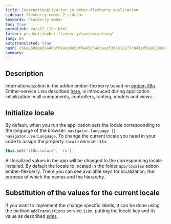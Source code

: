 ```yaml
---
title: Internationalization in ember-flexberry application
sidebar: flexberry-ember-2_sidebar
keywords: Flexberry Ember
toc: true
permalink: en/ef2_i18n.html
folder: products/ember-flexberry/customization/
lang: en
autotranslated: true
hash: c66e268dee85a46bf01aea8e5bf0a45834e3acef30461c277cb41afb1e853a94
summary:
---
```


## Description

Internationalization in the addon ember-flexberry based on [ember-i18n](https://github.com/jamesarosen/ember-i18n).
Ember-service `i18n` described [here](https://github.com/jamesarosen/ember-i18n/wiki/Doc:-i18n-Service), is introduced during application initialization in all components, controllers, ranting, models and views.

## Initialize locale
By default, when you run the application sets the locale corresponding to the language of the browser: `navigator.language || navigator.userLanguage`. To change the current locale you need in your code to assign the property `locale` service `i18n`:

```javascript
this.set('i18n.locale', 'ru');
```

All localized values in the app will be changed to the corresponding locale installed.
By default the locale to located in the folder `app/locales` addon ember-flexberry. There you can see available keys for localization, the purpose of which the names and the hierarchy.

## Substitution of the values for the current locale

If you want to implement the change specific labels, it can be done using the method `addTranslations` service `i18n`, putting the locale key and its value as described [sdes](https://github.com/jamesarosen/ember-i18n/wiki/Doc:-Defining-Translations#defining-translations-at-runtime).



